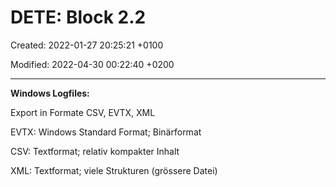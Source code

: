 # DETE: Block 2.2

Created: 2022-01-27 20:25:21 +0100

Modified: 2022-04-30 00:22:40 +0200

---

**Windows Logfiles:**

Export in Formate CSV, EVTX, XML

EVTX: Windows Standard Format; Binärformat

CSV: Textformat; relativ kompakter Inhalt

XML: Textformat; viele Strukturen (grössere Datei)




